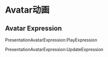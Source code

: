 # Avatar动画

## Avatar Expression

PresentationAvatarExpression:PlayExpression

PresentationAvatarExpression:UpdateExpression



